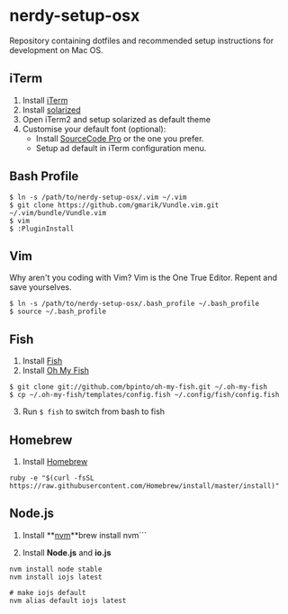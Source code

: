 # nerdy-setup-osx
Repository containing dotfiles and recommended setup instructions for development on Mac OS.


## iTerm
1. Install [iTerm](https://www.iterm2.com/)
2. Install [solarized](http://ethanschoonover.com/solarized)
3. Open iTerm2 and setup solarized as default theme
4. Customise your default font (optional):
    - Install [SourceCode Pro](https://github.com/adobe-fonts/source-code-pro) or the one you prefer.
    - Setup ad default in iTerm configuration menu.

## Bash Profile

```
$ ln -s /path/to/nerdy-setup-osx/.vim ~/.vim
$ git clone https://github.com/gmarik/Vundle.vim.git ~/.vim/bundle/Vundle.vim
$ vim
$ :PluginInstall
```

## Vim

Why aren't you coding with Vim? Vim is the One True Editor. Repent and save yourselves.

```
$ ln -s /path/to/nerdy-setup-osx/.bash_profile ~/.bash_profile
$ source ~/.bash_profile
```

## Fish
1. Install [Fish](http://fishshell.com/)
2. Install [Oh My Fish](https://github.com/bpinto/oh-my-fish)

```
$ git clone git://github.com/bpinto/oh-my-fish.git ~/.oh-my-fish
$ cp ~/.oh-my-fish/templates/config.fish ~/.config/fish/config.fish
```

3. Run `$ fish` to switch from bash to fish


## Homebrew

1. Install [Homebrew](http://brew.sh)

`ruby -e "$(curl -fsSL https://raw.githubusercontent.com/Homebrew/install/master/install)"`

## Node.js

1. Install **[nvm](https://github.com/creationix/nvm)**brew install nvm```

2. Install **Node.js** and **io.js**  

```
nvm install node stable
nvm install iojs latest

# make iojs default
nvm alias default iojs latest
```
